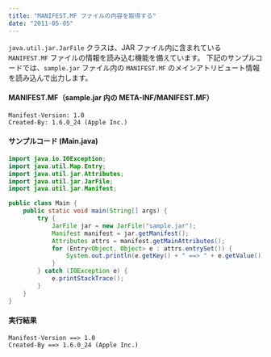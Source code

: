 ```yaml
---
title: "MANIFEST.MF ファイルの内容を取得する"
date: "2011-05-05"
---
```


`java.util.jar.JarFile` クラスは、JAR ファイル内に含まれている `MANIFEST.MF` ファイルの情報を読み込む機能を備えています。
下記のサンプルコードでは、`sample.jar` ファイル内の `MANIFEST.MF` のメインアトリビュート情報を読み込んで出力します。

#### MANIFEST.MF（sample.jar 内の META-INF/MANIFEST.MF）

~~~
Manifest-Version: 1.0
Created-By: 1.6.0_24 (Apple Inc.)
~~~

#### サンプルコード (Main.java)

~~~ java
import java.io.IOException;
import java.util.Map.Entry;
import java.util.jar.Attributes;
import java.util.jar.JarFile;
import java.util.jar.Manifest;

public class Main {
    public static void main(String[] args) {
        try {
            JarFile jar = new JarFile("sample.jar");
            Manifest manifest = jar.getManifest();
            Attributes attrs = manifest.getMainAttributes();
            for (Entry<Object, Object> e : attrs.entrySet()) {
                System.out.println(e.getKey() + " ==> " + e.getValue());
            }
        } catch (IOException e) {
            e.printStackTrace();
        }
    }
}
~~~

#### 実行結果

~~~
Manifest-Version ==> 1.0
Created-By ==> 1.6.0_24 (Apple Inc.)
~~~

